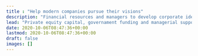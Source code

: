```yaml
---
title : "Help modern companies pursue their visions"
description: "Financial resources and managers to develop corporate ideas, inventions, products and projects."
lead: "Private equity capital, governament funding and managerial support to monetize corporate ideas, inventions, products and projects"
date: 2020-10-06T08:47:36+00:00
lastmod: 2020-10-06T08:47:36+00:00
draft: false
images: []
---
```

